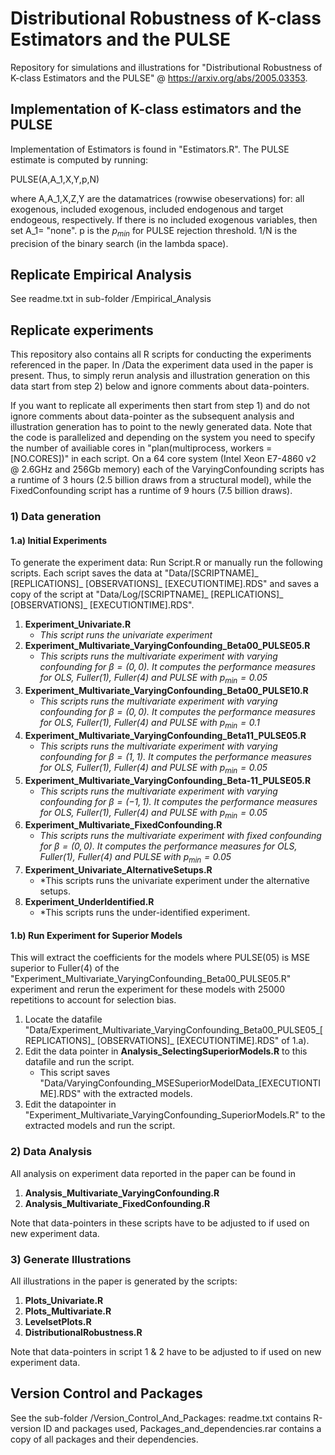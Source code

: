 # Distributional Robustness of K-class Estimators and the PULSE
Repository for simulations and illustrations for "Distributional Robustness of K-class Estimators and the PULSE" @ https://arxiv.org/abs/2005.03353. 


## Implementation of K-class estimators and the PULSE
Implementation of Estimators is found in "Estimators.R". The PULSE estimate is computed by running:

PULSE(A,A_1,X,Y,p,N)

where A,A_1,X,Z,Y are the datamatrices (rowwise obeservations) for: all exogenous, included exogenous, included endogenous and target endogeous, respectively. If there is no included exogenous variables, then set A_1= "none". p is the $p_{min}$ for PULSE rejection threshold. 1/N is the precision of the binary search (in the lambda space).

## Replicate Empirical Analysis
See readme.txt in sub-folder /Empirical_Analysis

## Replicate experiments

This repository also contains all R scripts for conducting the experiments referenced in the paper. In /Data the experiment data used in the paper is present. Thus, to simply rerun analysis and illustration generation on this data start from step 2) below and ignore comments about data-pointers.

If you want to replicate all experiments then start from step 1) and do not ignore comments about data-pointer as the subsequent analysis and illustration generation has to point to the newly generated data. Note that the code is parallelized and depending on the system you need to specify the number of availiable cores in "plan(multiprocess, workers = [NO.CORES])" in each script. On a 64 core system (Intel Xeon E7-4860 v2 @ 2.6GHz and 256Gb memory) each of the VaryingConfounding scripts has a runtime of 3 hours (2.5 billion draws from a structural model), while the FixedConfounding script has a runtime of 9 hours (7.5 billion draws).

### 1) Data generation 

#### 1.a) Initial Experiments

To generate the experiment data: Run Script.R or manually run the following scripts. Each script saves the data at "Data/[SCRIPTNAME]_ [REPLICATIONS]_ [OBSERVATIONS]_ [EXECUTIONTIME].RDS" and saves a copy of the script at "Data/Log/[SCRIPTNAME]_ [REPLICATIONS]_ [OBSERVATIONS]_ [EXECUTIONTIME].RDS".

1. **Experiment_Univariate.R**
    * *This script runs the univariate experiment*
2. **Experiment_Multivariate_VaryingConfounding_Beta00_PULSE05.R**
    * *This scripts runs the multivariate experiment with varying confounding for $\beta=(0,0)$. It computes the performance measures for OLS, Fuller(1), Fuller(4) and PULSE with $p_{\min}=0.05$*
3. **Experiment_Multivariate_VaryingConfounding_Beta00_PULSE10.R**
    * *This scripts runs the multivariate experiment with varying confounding for $\beta=(0,0)$. It computes the performance measures for OLS, Fuller(1), Fuller(4) and PULSE with $p_{\min}=0.1$*
4. **Experiment_Multivariate_VaryingConfounding_Beta11_PULSE05.R**
    * *This scripts runs the multivariate experiment with varying confounding for $\beta=(1,1)$. It computes the performance measures for OLS, Fuller(1), Fuller(4) and PULSE with $p_{\min}=0.05$*
5. **Experiment_Multivariate_VaryingConfounding_Beta-11_PULSE05.R**
    * *This scripts runs the multivariate experiment with varying confounding for $\beta=(-1,1)$. It computes the performance measures for OLS, Fuller(1), Fuller(4) and PULSE with $p_{\min}=0.05$*
6. **Experiment_Multivariate_FixedConfounding.R**
    * *This scripts runs the multivariate experiment with fixed confounding for $\beta=(0,0)$. It computes the performance measures for OLS, Fuller(1), Fuller(4) and PULSE with $p_{\min}=0.05$*
7. **Experiment_Univariate_AlternativeSetups.R**
    * *This scripts runs the univariate experiment under the alternative setups.
7. **Experiment_UnderIdentified.R**
    * *This scripts runs the under-identified experiment.
    
#### 1.b) Run Experiment for Superior Models
This will extract the coefficients for the models where PULSE(05) is MSE superior to Fuller(4) of the "Experiment_Multivariate_VaryingConfounding_Beta00_PULSE05.R" experiment and rerun the experiment for these models with 25000 repetitions to account for selection bias. 

1. Locate the datafile "Data/Experiment_Multivariate_VaryingConfounding_Beta00_PULSE05_[REPLICATIONS]_ [OBSERVATIONS]_ [EXECUTIONTIME].RDS" of 1.a). 
2. Edit the data pointer in **Analysis_SelectingSuperiorModels.R** to this datafile and run the script. 
    * This script saves "Data/VaryingConfounding_MSESuperiorModelData_[EXECUTIONTIME].RDS" with the extracted models. 
3. Edit the datapointer in "Experiment_Multivariate_VaryingConfounding_SuperiorModels.R" to the extracted models and run the script.

###

### 2) Data Analysis 

All analysis on experiment data reported in the paper can be found in

1. **Analysis_Multivariate_VaryingConfounding.R**
2. **Analysis_Multivariate_FixedConfounding.R**

Note that data-pointers in these scripts have to be adjusted to if used on new experiment data.

### 3) Generate Illustrations 

All illustrations in the paper is generated by the scripts:

1. **Plots_Univariate.R**
2. **Plots_Multivariate.R**
3. **LevelsetPlots.R**
4. **DistributionalRobustness.R**


Note that data-pointers in script 1 & 2 have to be adjusted to if used on new experiment data.


##  Version Control and Packages
See the sub-folder /Version_Control_And_Packages: readme.txt contains R-version ID and packages used, Packages_and_dependencies.rar contains a copy of all packages and their dependencies.